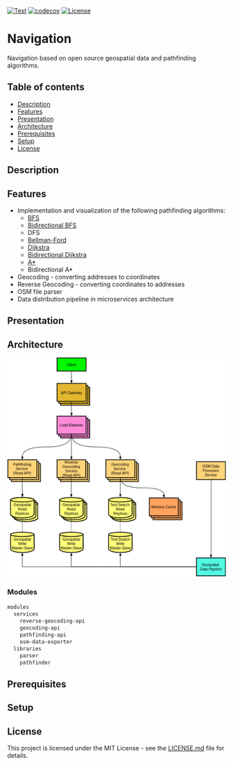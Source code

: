 [![Test](https://github.com/Nalhin/Navigation/actions/workflows/test.yml/badge.svg?branch=main)](https://github.com/Nalhin/Navigation/actions/workflows/test.yml)
[![codecov](https://codecov.io/gh/Nalhin/Navigation/branch/main/graph/badge.svg)](https://codecov.io/gh/Nalhin/Navigation)
[![License](https://img.shields.io/github/license/nalhin/Navigation)](LICENSE.md)

# Navigation

Navigation based on open source geospatial data and pathfinding algorithms.

## Table of contents
* [Description](#description)
* [Features](#features)
* [Presentation](#presentation)  
* [Architecture](#architecture)
* [Prerequisites](#prerequisites)
* [Setup](#setup)  
* [License](#license)

## Description

## Features

* Implementation and visualization of the following pathfinding algorithms:
  * [BFS](backend/libraries/pathfinder/src/main/java/com/navigation/pathfinder/pathfinding/BFSPathfindingStrategy.java) 
  * [Bidirectional BFS](backend/libraries/pathfinder/src/main/java/com/navigation/pathfinder/pathfinding/BidirectionalBFSPathfindingStrategy.java)
  * DFS  
  * [Bellman-Ford](backend/libraries/pathfinder/src/main/java/com/navigation/pathfinder/pathfinding/BellmanFordPathfindingStrategy.java)
  * [Dijkstra](backend/libraries/pathfinder/src/main/java/com/navigation/pathfinder/pathfinding/DijkstraPathfindingStrategy.java)
  * [Bidirectional Dijkstra](backend/libraries/pathfinder/src/main/java/com/navigation/pathfinder/pathfinding/BidirectionalDijkstraPathfindingStrategy.java)
  * [A*](backend/libraries/pathfinder/src/main/java/com/navigation/pathfinder/pathfinding/AStarPathfindingStrategy.java)
  * Bidirectional A*
* Geocoding - converting addresses to coordinates
* Reverse Geocoding - converting coordinates to addresses
* OSM file parser
* Data distribution pipeline in microservices architecture

## Presentation

## Architecture

<p align="center">
    <img src="architecture/architecture.png" alt="architecture"/>
</p>

### Modules

```
modules
  services 
    reverse-geocoding-api
    geocoding-api
    pathfinding-api
    osm-data-exporter
  libraries 
    parser
    pathfinder

```

## Prerequisites

## Setup

## License

This project is licensed under the MIT License - see the [LICENSE.md](LICENSE.md) file for details.